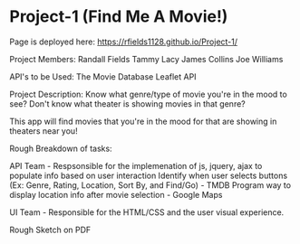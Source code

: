 # Project-1 (Find Me A Movie!)


Page is deployed here:  https://rfields1128.github.io/Project-1/

Project Members:
    Randall Fields
    Tammy Lacy
    James Collins
    Joe Williams

API's to be Used:
The Movie Database
Leaflet API

Project Description:
Know what genre/type of movie you're in the mood to see?
Don't know what theater is showing movies in that genre?

This app will find movies that you're in the mood for that are showing in theaters near you!

Rough Breakdown of tasks:

API Team - Respsonsible for the implemenation of js, jquery, ajax to populate info based on user interaction
Identify when user selects buttons (Ex: Genre, Rating, Location, Sort By, and Find/Go) - TMDB
Program way to display location info after movie selection - Google Maps

UI Team - Responsible for the HTML/CSS and the user visual experience.

Rough Sketch on PDF
